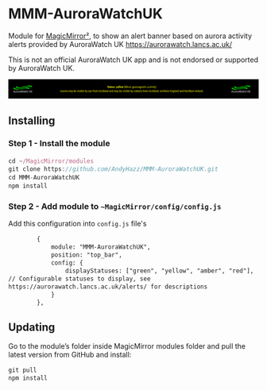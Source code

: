 # MMM-AuroraWatchUK

Module for [MagicMirror²](https://github.com/MichMich/MagicMirror/), to show an alert banner based on aurora activity alerts provided by AuroraWatch UK https://aurorawatch.lancs.ac.uk/

This is not an official AuroraWatch UK app and is not endorsed or supported by AuroraWatch UK.

![Alt text](/img/demo.png "A preview of the MMM-AuroraWatchUK module showing a yellow alert.")

## Installing

### Step 1 - Install the module
```javascript
cd ~/MagicMirror/modules
git clone https://github.com/AndyHazz/MMM-AuroraWatchUK.git
cd MMM-AuroraWatchUK
npm install
```

### Step 2 - Add module to `~MagicMirror/config/config.js`
Add this configuration into `config.js` file's
```json5
        {
            module: "MMM-AuroraWatchUK",
            position: "top_bar",
            config: {
                displayStatuses: ["green", "yellow", "amber", "red"], // Configurable statuses to display, see https://aurorawatch.lancs.ac.uk/alerts/ for descriptions
            }
        },
```
## Updating
Go to the module’s folder inside MagicMirror modules folder and pull the latest version from GitHub and install:
```
git pull
npm install
```
